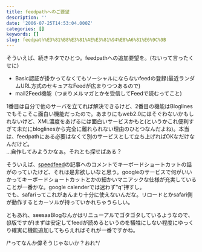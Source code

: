 ```yaml
---
title: feedpathへのご要望
description: ''
date: '2006-07-25T14:53:04.000Z'
categories: []
keywords: []
slug: feedpath%E3%81%B8%E3%81%AE%E3%81%94%E8%A6%81%E6%9C%9B
---
```

そういえば、続きネタでひとつ。feedpathへの追加要望を。(ないって言ったくせに)

*   Basic認証が掛かってなくてもソーシャルにならないfeedの登録(最近ランダムURL方式のセキュアなFeedが広まりつつあるので)
*   mail2Feed機能（つまりメルマガとかを受信してFeedで読むってこと)

1番目は自分で他のサーバを立てれば解決できるけど、2番目の機能はBloglinesでもそこそこ面白い機能だったので。あまりにもweb2.0にはそぐわないかもしれないけど、XML濃度をあげるには面白いサービスかもと(というかこれ便利すぎて未だにbloglinesから完全に離れられない理由のひとつなんだよね)。本当は、feedpathにある必要はなくて別のサービスとして立ち上げればOKなだけなんだけど。  
…自作してみようかなぁ。それとも探せばある？

そういえば、[speedfeed](http://blogs.itmedia.co.jp/speedfeed/2006/07/feedpath_feed_db94.html)の記事へのコメントでキーボードショートカットの話がのっていたけど、それは是非欲しいなと思う。googleのサービスで何がいいかってキーボードショートカットとかの細かいマニアックな仕様が充実していることが一番かな。google calenderでは迷わず”q”押すし。  
でも、safariってこれがあんまり十分に使えないんだな。リロードとかsafari側が動作するとカーソルが持っていかれちゃうらしい。

ともあれ、seesaaBlogなんかはリニューアルでゴタゴタしているようなので、(β版ですが)まずは安定してfeedが読めるというのを犠牲にしない程度にゆっくり確実に機能追加してもらえればそれが一番ですかね。

/\*ってなんか偉そうじゃないか？おれ\*/